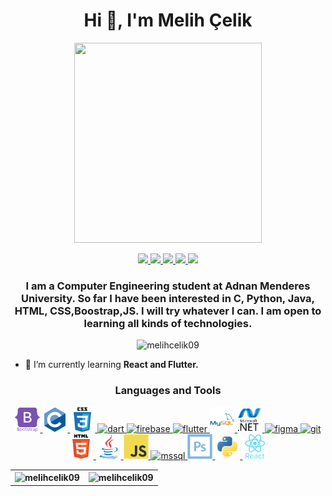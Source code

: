 
<h1 align="center">Hi 👋, I'm Melih Çelik</h1>
<p align="center">
<img src="https://user-images.githubusercontent.com/68864968/150693984-728ffac4-4f23-4fb2-9a7a-e7c5752eebbe.png" width="300" height="320"/></p>
<p align="center">
<a href="https://linkedin.com/in/melihcelik09">
<img src="https://img.shields.io/badge/LinkedIn-0077B5?style=for-the-badge&logo=linkedin&logoColor=white" />
</a><a href="mailto:melihcelikcodes@gmail.com">
<img src="https://img.shields.io/badge/mail-c14438?style=for-the-badge&logo=Gmail&logoColor=white&link=mailto:melihcelikcodes@gmail.com" />
</a>
<a href="https://www.instagram.com/melihcelik48/">
<img src="https://img.shields.io/badge/Instagram-E4405F?style=for-the-badge&logo=instagram&logoColor=white" />
</a>  
<a href="https://twitter.com/melihclk48">
<img src="https://img.shields.io/badge/Twitter-1DA1F2?style=for-the-badge&logo=twitter&logoColor=white" />
</a>   
<a href="https://www.hackerrank.com/melihcelik">
<img src="https://img.shields.io/badge/-Hackerrank-2EC866?style=for-the-badge&logo=HackerRank&logoColor=white" />
</a>   
</p>

<h3 align="center">I am a Computer Engineering student at Adnan Menderes University. So far I have been interested in C, Python, Java, HTML, CSS,Boostrap,JS. I will try whatever I can. I am open to learning all kinds of technologies.</h3>

<p align="center"> <img src="https://komarev.com/ghpvc/?username=melihcelik09&label=Profile%20views&color=0e75b6&style=flat" alt="melihcelik09" /> </p>

 - 🌱 I’m currently learning **React and Flutter.**

<h3 align="center">Languages and Tools</h3>
<p align="center"> <a href="https://getbootstrap.com" target="_blank"> <img src="https://raw.githubusercontent.com/devicons/devicon/master/icons/bootstrap/bootstrap-plain-wordmark.svg" alt="bootstrap" width="40" height="40"/> </a> <a href="https://www.cprogramming.com/" target="_blank"> <img src="https://raw.githubusercontent.com/devicons/devicon/master/icons/c/c-original.svg" alt="c" width="40" height="40"/> </a> <a href="https://www.w3schools.com/css/" target="_blank"> <img src="https://raw.githubusercontent.com/devicons/devicon/master/icons/css3/css3-original-wordmark.svg" alt="css3" width="40" height="40"/> </a><a href="https://dart.dev" target="_blank" rel="noreferrer"> <img src="https://www.vectorlogo.zone/logos/dartlang/dartlang-icon.svg" alt="dart" width="40" height="40"/> </a> <a href="https://firebase.google.com/" target="_blank" rel="noreferrer"> <img src="https://www.vectorlogo.zone/logos/firebase/firebase-icon.svg" alt="firebase" width="40" height="40"/> </a> <a href="https://flutter.dev" target="_blank" rel="noreferrer"> <img src="https://www.vectorlogo.zone/logos/flutterio/flutterio-icon.svg" alt="flutter" width="40" height="40"/> </a> <a href="https://www.mysql.com/" target="_blank" rel="noreferrer"> <img src="https://raw.githubusercontent.com/devicons/devicon/master/icons/mysql/mysql-original-wordmark.svg" alt="mysql" width="40" height="40"/> </a> <a href="https://dotnet.microsoft.com/" target="_blank"> <img src="https://raw.githubusercontent.com/devicons/devicon/master/icons/dot-net/dot-net-original-wordmark.svg" alt="dotnet" width="40" height="40"/> </a> <a href="https://www.figma.com/" target="_blank"> <img src="https://www.vectorlogo.zone/logos/figma/figma-icon.svg" alt="figma" width="40" height="40"/> </a> <a href="https://git-scm.com/" target="_blank"> <img src="https://www.vectorlogo.zone/logos/git-scm/git-scm-icon.svg" alt="git" width="40" height="40"/> </a> <a href="https://www.w3.org/html/" target="_blank"> <img src="https://raw.githubusercontent.com/devicons/devicon/master/icons/html5/html5-original-wordmark.svg" alt="html5" width="40" height="40"/> </a> <a href="https://www.java.com" target="_blank"> <img src="https://raw.githubusercontent.com/devicons/devicon/master/icons/java/java-original.svg" alt="java" width="40" height="40"/> </a> <a href="https://developer.mozilla.org/en-US/docs/Web/JavaScript" target="_blank"> <img src="https://raw.githubusercontent.com/devicons/devicon/master/icons/javascript/javascript-original.svg" alt="javascript" width="40" height="40"/> </a> <a href="https://www.microsoft.com/en-us/sql-server" target="_blank"> <img src="https://www.svgrepo.com/show/303229/microsoft-sql-server-logo.svg" alt="mssql" width="40" height="40"/> </a> <a href="https://www.photoshop.com/en" target="_blank"> <img src="https://raw.githubusercontent.com/devicons/devicon/master/icons/photoshop/photoshop-line.svg" alt="photoshop" width="40" height="40"/> </a> <a href="https://www.python.org" target="_blank"> <img src="https://raw.githubusercontent.com/devicons/devicon/master/icons/python/python-original.svg" alt="python" width="40" height="40"/> </a> <a href="https://reactjs.org/" target="_blank"> <img src="https://raw.githubusercontent.com/devicons/devicon/master/icons/react/react-original-wordmark.svg" alt="react" width="40" height="40"/> </a> </p>
<table align='center'>
 <tr>
  <th>
  <img src="https://github-readme-stats.vercel.app/api?username=melihcelik09&show_icons=true&locale=en&hide=contribs,issues&theme=github_dark&hide_border=true" alt="melihcelik09" /> </th>
 <th> <img src="https://github-readme-stats.vercel.app/api/top-langs?username=melihcelik09&show_icons=true&locale=en&layout=compact&theme=github_dark&hide_border=true" alt="melihcelik09" /></th>
 </tr>
</table>

